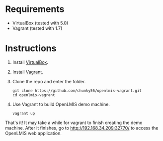 # Requirements

- VirtualBox (tested with 5.0)
- Vagrant (tested with 1.7)


# Instructions

1. Install [VirtualBox](https://www.virtualbox.org/wiki/Downloads).

2. Install [Vagrant](https://www.vagrantup.com/downloads.html).

3. Clone the repo and enter the folder.

    ```shell
    git clone https://github.com/chunky56/openlmis-vagrant.git
    cd openlmis-vagrant
    ```

4. Use Vagrant to build OpenLMIS demo machine.

    ```shell
    vagrant up
    ```

That's it! It may take a while for vagrant to finish creating the demo machine. After it finishes, go to http://192.168.34.209:32770/ to access the OpenLMIS web application.
